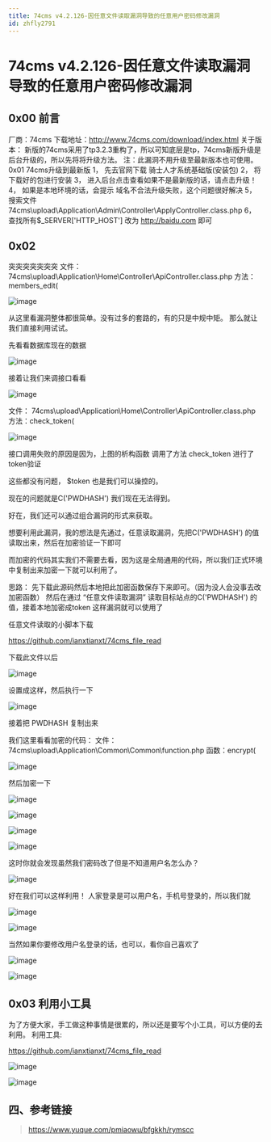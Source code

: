 ```yaml
---
title: 74cms v4.2.126-因任意文件读取漏洞导致的任意用户密码修改漏洞
id: zhfly2791
---
```


# 74cms v4.2.126-因任意文件读取漏洞导致的任意用户密码修改漏洞

## 0x00 前言

厂商：74cms
下载地址：http://www.74cms.com/download/index.html
关于版本：
新版的74cms采用了tp3.2.3重构了，所以可知底层是tp，74cms新版升级是后台升级的，所以先将将升级方法。
注：此漏洞不用升级至最新版本也可使用。
0x01 74cms升级到最新版
1， 先去官网下载 骑士人才系统基础版(安装包)
2， 将下载好的包进行安装
3， 进入后台点击查看如果不是最新版的话，请点击升级！
4， 如果是本地环境的话，会提示 域名不合法升级失败，这个问题很好解决
5， 搜索文件74cms\upload\Application\Admin\Controller\ApplyController.class.php
6， 查找所有$_SERVER['HTTP_HOST'] 改为 http://baidu.com 即可

## 0x02

突突突突突突突
文件：
74cms\upload\Application\Home\Controller\ApiController.class.php
方法：members_edit(

![image](../img/8cd12317437c69b101514cbd808d5d62.png)

从这里看漏洞整体都很简单。没有过多的套路的，有的只是中规中矩。
那么就让我们直接利用试试。

先看看数据库现在的数据

![image](../img/82ba0d0e0c598879d5ac33c3f0cebe7d.png)

接着让我们来调接口看看

![image](../img/7a6ddaa5789361d63a704a9e62009d4f.png)

文件： 74cms\upload\Application\Home\Controller\ApiController.class.php
方法：check_token(

![image](../img/1cdfa7b82a3d2971cd640e06eb6b7918.png)

接口调用失败的原因是因为，上图的析构函数
调用了方法 check_token 进行了token验证

这些都没有问题，
$token 也是我们可以操控的。

现在的问题就是C('PWDHASH') 我们现在无法得到。

好在，我们还可以通过组合漏洞的形式来获取。

想要利用此漏洞，我的想法是先通过，任意读取漏洞，先把C('PWDHASH') 的值读取出来，然后在加密验证一下即可

而加密的代码其实我们不需要去看，因为这是全局通用的代码，所以我们正式环境中复制出来加密一下就可以利用了。

思路：
先下载此源码然后本地把此加密函数保存下来即可。（因为没人会没事去改加密函数）
然后在通过 “任意文件读取漏洞” 读取目标站点的C('PWDHASH') 的值，接着本地加密成token
这样漏洞就可以使用了

任意文件读取的小脚本下载

https://github.com/ianxtianxt/74cms_file_read

下载此文件以后

![image](../img/5e2a5c08acd92fbecf7ef6c71f73362c.png)

设置成这样，然后执行一下

![image](../img/c75b58c7b6e8e7f9a67746d049dc8fd8.png)

接着把 PWDHASH 复制出来

我们这里看看加密的代码：
文件：74cms\upload\Application\Common\Common\function.php
函数：encrypt(

![image](../img/8a21e6c2ff9b5060c68586c59a371958.png)

然后加密一下

![image](../img/71eecf44dde2a940f716c7e45566548f.png)

![image](../img/fc72dc191d4b1656f95cd901649ee399.png)

![image](../img/580a0285ddf05992532171a9c42024fa.png)

![image](../img/0b37ad7fb73dff7657b8014798a1f2da.png)

这时你就会发现虽然我们密码改了但是不知道用户名怎么办？

![image](../img/3d2e5f2f26f33edcc7127bf643337ff9.png)

好在我们可以这样利用！
人家登录是可以用户名，手机号登录的，所以我们就

![image](../img/12edb04f8cd2aaff2bac5926f637fa75.png)

![image](../img/7ce314ed6d44034acacce39a4338c323.png)

当然如果你要修改用户名登录的话，也可以，看你自己喜欢了

![image](../img/dc036614d4538b4bc9dd760bd13c9baf.png)

![image](../img/dc036614d4538b4bc9dd760bd13c9baf.png)

## 0x03 利用小工具

为了方便大家，手工做这种事情是很累的，所以还是要写个小工具，可以方便的去利用。
利用工具:

https://github.com/ianxtianxt/74cms_file_read

![image](../img/19d64138ec02bb14c6c75d6533d2e00b.png)

![image](../img/ad68f8d3fc58078ed6937ac3a39c1e40.png)

## 四、参考链接

> https://www.yuque.com/pmiaowu/bfgkkh/rymscc